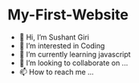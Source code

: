 # My-First-Website
- 👋 Hi, I’m Sushant Giri
- 👀 I’m interested in Coding
- 🌱 I’m currently learning javascript
- 💞 I’m looking to collaborate on ...
- 📫 How to reach me ...

<!---
Sushant8989/Sushant8989 is a ✨ special ✨ repository because its `README.md` (this file) appears on your GitHub profile.
You can click the Preview link to take a look at your changes.
--->

